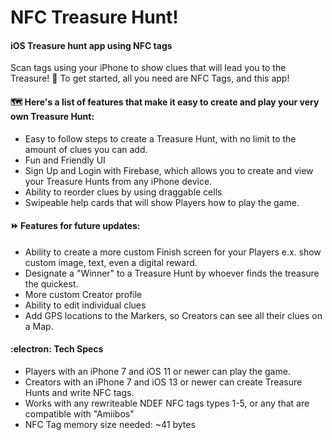 # NFC Treasure Hunt!
#### iOS Treasure hunt app using NFC tags
Scan tags using your iPhone to show clues that will lead you to the Treasure! 💎
To get started, all you need are NFC Tags, and this app!

#### 🗺️ Here's a list of features that make it easy to create and play your very own Treasure Hunt:
* Easy to follow steps to create a Treasure Hunt, with no limit to the amount of clues you can add.
* Fun and Friendly UI
* Sign Up and Login with Firebase, which allows you to create and view your Treasure Hunts from any iPhone device.
* Ability to reorder clues by using draggable cells
* Swipeable help cards that will show Players how to play the game.

#### ⏩ Features for future updates:
* Ability to create a more custom Finish screen for your Players e.x. show custom image, text, even a digital reward.
* Designate a "Winner" to a Treasure Hunt by whoever finds the treasure the quickest.
* More custom Creator profile
* Ability to edit individual clues
* Add GPS locations to the Markers, so Creators can see all their clues on a Map.

#### :electron: Tech Specs
* Players with an iPhone 7 and iOS 11 or newer can play the game.
* Creators with an iPhone 7 and iOS 13 or newer can create Treasure Hunts and write NFC tags.
* Works with any rewriteable NDEF NFC tags types 1-5, or any that are compatible with "Amiibos"
* NFC Tag memory size needed: ~41 bytes
